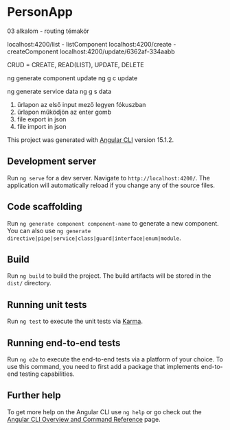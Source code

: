 # PersonApp

03 alkalom - routing témakör

localhost:4200/list - listComponent
localhost:4200/create - createComponent
localhost:4200/update/6362af-334aabb

CRUD = CREATE, READ(LIST), UPDATE, DELETE

ng generate component update
ng g c update

ng generate service data
ng g s data

1) űrlapon az első input mező legyen fókuszban
2) űrlapon működjön az enter gomb
3) file export in json
4) file import in json


This project was generated with [Angular CLI](https://github.com/angular/angular-cli) version 15.1.2.

## Development server

Run `ng serve` for a dev server. Navigate to `http://localhost:4200/`. The application will automatically reload if you change any of the source files.

## Code scaffolding

Run `ng generate component component-name` to generate a new component. You can also use `ng generate directive|pipe|service|class|guard|interface|enum|module`.

## Build

Run `ng build` to build the project. The build artifacts will be stored in the `dist/` directory.

## Running unit tests

Run `ng test` to execute the unit tests via [Karma](https://karma-runner.github.io).

## Running end-to-end tests

Run `ng e2e` to execute the end-to-end tests via a platform of your choice. To use this command, you need to first add a package that implements end-to-end testing capabilities.

## Further help

To get more help on the Angular CLI use `ng help` or go check out the [Angular CLI Overview and Command Reference](https://angular.io/cli) page.
